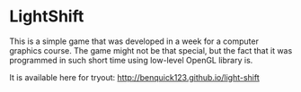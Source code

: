 # LightShift

This is a simple game that was developed in a week for a computer graphics course. The game might not be that special, but the fact that it was programmed in such short time using low-level OpenGL library is.

It is available here for tryout: http://benquick123.github.io/light-shift

